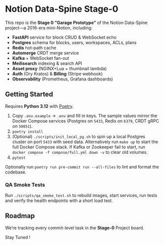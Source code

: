 # Notion Data-Spine Stage-0

This repo is the **Stage 0 “Garage Prototype”** of the Notion Data-Spine project—a 2016-era mini-Notion, including:

- **FastAPI** service for block CRUD & WebSocket echo  
- **Postgres** schema for blocks, users, workspaces, ACLs, plans  
- **Redis** hot-path cache  
- **Automerge** CRDT merge service  
- **Kafka** + WebSocket fan-out  
- **Meilisearch** indexing & search API  
- **Asset proxy** (NGINX+Lua + thumbnail lambda)  
- **Auth** (Ory Kratos) & **Billing** (Stripe webhook)  
- **Observability** (Prometheus, Grafana dashboards)

## Getting Started

Requires **Python&nbsp;3.12** with [Poetry](https://python-poetry.org/).

1. Copy `.env.example` → `.env` and fill in keys. The sample values
   mirror the Docker Compose services (Postgres on `5433`, Redis on
   `6379`, CRDT gRPC on `50051`).
2. `poetry install`
3. (Optional) `./scripts/init_local_pg.sh` to spin up a local Postgres
   cluster on port `5433` with seed data. Alternatively run `make up`
   to start the full Docker Compose stack.
   If Kafka or Zookeeper fail to start, run
   `docker compose -f compose/full.yml down -v` to clear old volumes.
4. `pytest`

Optionally run `poetry run pre-commit run --all-files` to lint and format
the codebase.

### QA Smoke Tests
Run `./scripts/qa_smoke_test.sh` to rebuild images, start services, run tests and verify the health endpoints with a short load test.

## Roadmap

We’re tracking every commit-level task in the **Stage-0** Project board.  




Stay Tuned !

